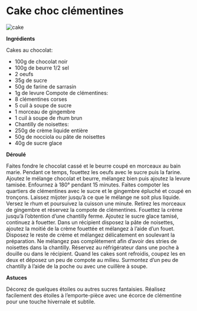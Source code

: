 # Cake choc clémentines

![cake](https://github.com/bndct-lmbrt/mes-recettes/blob/master/medias/cake-choco-clementine.jpg)  

**Ingrédients**  

Cakes au chocolat:
* 100g de chocolat noir
* 100g de beurre 1/2 sel
* 2 oeufs
* 35g de sucre
* 50g de farine de sarrasin
* 1g de levure
 Compote de clémentines:
* 8 clémentines corses
* 5 cuil à soupe de sucre
* 1 morceau de gingembre
* 1 cuil à soupe de rhum brun
* Chantilly de noisettes:
* 250g de crème liquide entière
* 50g de nocciola ou pâte de noisettes
* 40g de sucre glace

**Déroulé**  

Faites fondre le chocolat cassé et le beurre coupé en morceaux au bain marie.
Pendant ce temps, fouettez les oeufs avec le sucre puis la farine.
Ajoutez le mélange chocolat et beurre, mélangez bien puis ajoutez la levure tamisée.
Enfournez à 180° pendant 15 minutes.
Faites compoter les quartiers de clémentines avec le sucre et le gingembre épluché et coupé en tronçons.
Laissez mijoter jusqu’à ce que le mélange ne soit plus liquide.
Versez le rhum et poursuivez la cuisson une minute.
Retirez les morceaux de gingembre et réservez la compote de clémentines.
Fouettez la crème jusqu’à l’obtention d’une chantilly ferme. Ajoutez le sucre glace tamisé, continuez à fouetter.
Dans un récipient disposez la pâte de noisettes, ajoutez la moitié de la crème fouettée et mélangez à l’aide d’un fouet.
Disposez le reste de crème et mélangez délicatement en soulevant la préparation.
Ne mélangez pas complètement afin d’avoir des stries de noisettes dans la chantilly.
Réservez au réfrigérateur dans une poche à douille ou dans le récipient.
Quand les cakes sont refroidis, coupez les en deux et déposez un peu de compote au milieu. Surmontez d’un peu de chantilly à l’aide de la poche ou avec une cuillère à soupe.

**Astuces**  

Décorez de quelques étoiles ou autres sucres fantaisies.
Réalisez facilement des étoiles à l’emporte-pièce avec une écorce de clémentine pour une touche hivernale et subtile.